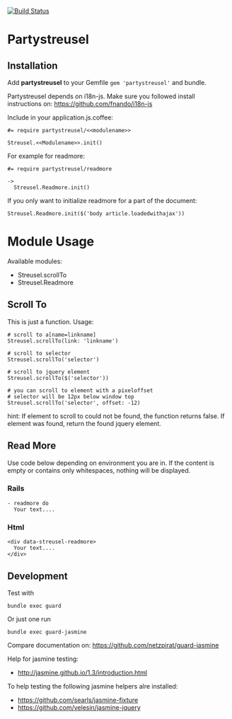 [![Build Status](https://travis-ci.org/screenconcept/partystreusel.svg?branch=development)](https://travis-ci.org/screenconcept/partystreusel)
# Partystreusel

## Installation

Add **partystreusel** to your Gemfile `gem 'partystreusel'` and bundle.

Partystreusel depends on i18n-js. Make sure you followed install
instructions on: https://github.com/fnando/i18n-js

Include in your application.js.coffee:

    #= require partystreusel/<<modulename>>

    Streusel.<<Modulename>>.init()

For example for readmore:

    #= require partystreusel/readmore

    ->
      Streusel.Readmore.init()

If you only want to initialize readmore for a part of the document:

    Streusel.Readmore.init($('body article.loadedwithajax'))

# Module Usage

Available modules:
* Streusel.scrollTo
* Streusel.Readmore

## Scroll To

This is just a function. Usage:

    # scroll to a[name=linkname]
    Streusel.scrollTo(link: 'linkname')

    # scroll to selector
    Streusel.scrollTo('selector')

    # scroll to jquery element
    Streusel.scrollTo($('selector'))

    # you can scroll to element with a pixeloffset
    # selector will be 12px below window top
    Streusel.scrollTo('selector', offset: -12)

hint: If element to scroll to could not be found, the function returns
false. If element was found, return the found jquery element.

## Read More

Use code below depending on environment you are in. If the content is
empty or contains only whitespaces, nothing will be displayed.

### Rails

    - readmore do
      Your text....

### Html

    <div data-streusel-readmore>
      Your text....
    </div>

## Development

Test with

    bundle exec guard

Or just one run

    bundle exec guard-jasmine

Compare documentation on: https://github.com/netzpirat/guard-jasmine

Help for jasmine testing:
* http://jasmine.github.io/1.3/introduction.html

To help testing the following jasmine helpers alre installed:
* https://github.com/searls/jasmine-fixture
* https://github.com/velesin/jasmine-jquery
